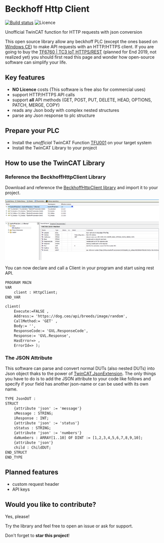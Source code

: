 Beckhoff Http Client
======
[![Build status](https://ci.appveyor.com/api/projects/status/bhsi49foyc8tnve2?svg=true)](https://ci.appveyor.com/project/fbarresi/beckhoffhttpclient)
![Licence](https://img.shields.io/github/license/fbarresi/Beckhoffhttpclient.svg)

Unofficial TwinCAT function for HTTP requests with json conversion

This open source library allow any beckhoff PLC (except the ones based on [Windows CE](https://github.com/fbarresi/BeckhoffHttpClient/issues/1#issuecomment-527231410)) to make API requests with an HTTP/HTTPS client.
If you are going to buy the [TF6760 | TC3 IoT HTTPS/REST](https://www.beckhoff.com.ph/default.asp?twincat/tf6760.htm) (planned for End 2019, not realized yet) you should first read this page and wonder how open-source software can simplify your life.

## Key features

- **NO Licence** costs (This software is free also for commercial uses)
- support HTTP/HTTPS API calls
- support **all** API methods (GET, POST, PUT, DELETE, HEAD, OPTIONS, PATCH, MERGE, COPY) 
- reads any Json body with complex nested structures
- parse any Json response to plc structure

## Prepare your PLC

- Install the _unofficial_ TwinCAT Function [TFU001](https://github.com/fbarresi/BeckhoffHttpClient/releases/latest) on your target system
- Install the TwinCAT Library to your project

## How to use the TwinCAT Library

### Reference the BeckhoffHttpClient Library

Download and reference the [BeckhoffHttpClient library](https://github.com/fbarresi/BeckhoffHttpClient/releases/latest) and import it to your project.

![](https://github.com/fbarresi/BeckhoffHttpClient/raw/master/doc/images/BeckhoffHttpClientLibrary.png)

You can now declare and call a Client in your program and start using rest API.

```
PROGRAM MAIN
VAR
	client : HttpClient;
END_VAR
```
```
client(
	Execute:=FALSE , 
	Address:= 'https://dog.ceo/api/breeds/image/random', 
	CallMethod:= 'GET' , 
	Body:= '', 
	ResponseCode:= 'GVL.ResponseCode', 
	Response:= 'GVL.Response',  
	HasError=> , 
	ErrorId=> );
```

### The JSON Attribute

This software can parse and convert normal DUTs (also nested DUTs) into Json object thaks to the power of [TwinCAT.JsonExtension](https://github.com/fbarresi/TwinCAT.JsonExtension).
The only things you have to do is to add the JSON attribute to your code like follows and specify if your field has another json-name or can be used with its own name.

```
TYPE JsonDUT :
STRUCT
	{attribute 'json' := 'message'}
	sMessage : STRING;
	iResponse : INT;
	{attribute 'json' := 'status'}
	sStatus : STRING;
	{attribute 'json' := 'numbers'}
	daNumbers : ARRAY[1..10] OF DINT := [1,2,3,4,5,6,7,8,9,10];
	{attribute 'json'}
	child : ChildDUT;
END_STRUCT
END_TYPE
```

## Planned features

- custom request header
- API keys

## Would you like to contribute?

Yes, please!

Try the library and feel free to open an issue or ask for support. 

Don't forget to **star this project**! 
